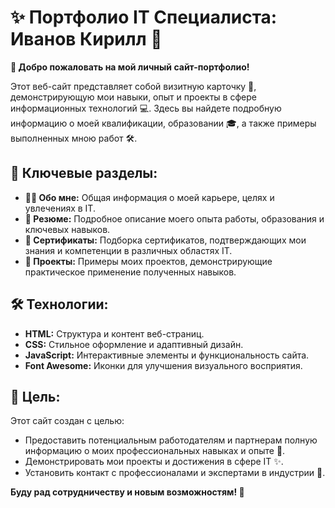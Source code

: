 # ✨ Портфолио IT Специалиста: Иванов Кирилл 🚀

**👋 Добро пожаловать на мой личный сайт-портфолио!** 

Этот веб-сайт представляет собой визитную карточку 🪪, демонстрирующую мои навыки, опыт и проекты в сфере информационных технологий 💻. Здесь вы найдете подробную информацию о моей квалификации, образовании 🎓, а также примеры выполненных мною работ 🛠️.

## 🧭 Ключевые разделы:

*   **👨‍💻 Обо мне:** Общая информация о моей карьере, целях и увлечениях в IT.
*   **📄 Резюме:** Подробное описание моего опыта работы, образования и ключевых навыков.
*   **🏅 Сертификаты:** Подборка сертификатов, подтверждающих мои знания и компетенции в различных областях IT.
*   **🚀 Проекты:** Примеры моих проектов, демонстрирующие практическое применение полученных навыков.

## 🛠️ Технологии:

*   **HTML:** Структура и контент веб-страниц.
*   **CSS:** Стильное оформление и адаптивный дизайн.
*   **JavaScript:** Интерактивные элементы и функциональность сайта.
*   **Font Awesome:** Иконки для улучшения визуального восприятия.

## 🎯 Цель:

Этот сайт создан с целью:

*   Предоставить потенциальным работодателям и партнерам полную информацию о моих профессиональных навыках и опыте 💼.
*   Демонстрировать мои проекты и достижения в сфере IT ✨.
*   Установить контакт с профессионалами и экспертами в индустрии 🤝.

**Буду рад сотрудничеству и новым возможностям! 🙏**
